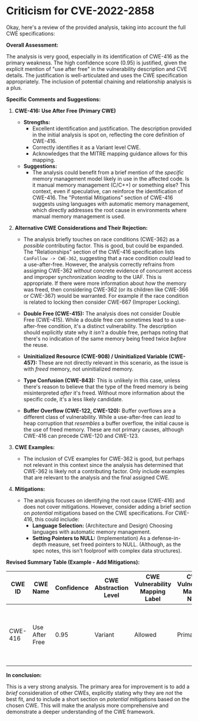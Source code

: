 # Criticism for CVE-2022-2858

Okay, here's a review of the provided analysis, taking into account the full CWE specifications:

**Overall Assessment:**

The analysis is very good, especially in its identification of CWE-416 as the primary weakness. The high confidence score (0.95) is justified, given the explicit mention of "use after free" in the vulnerability description and CVE details. The justification is well-articulated and uses the CWE specification appropriately.  The inclusion of potential chaining and relationship analysis is a plus.

**Specific Comments and Suggestions:**

1.  **CWE-416: Use After Free (Primary CWE)**

    *   **Strengths:**
        *   Excellent identification and justification. The description provided in the initial analysis is spot on, reflecting the core definition of CWE-416.
        *   Correctly identifies it as a Variant level CWE.
        *   Acknowledges that the MITRE mapping guidance allows for this mapping.
    *   **Suggestions:**
        *   The analysis could benefit from a brief mention of the *specific* memory management model likely in use in the affected code.  Is it manual memory management (C/C++) or something else?  This context, even if speculative, can reinforce the identification of CWE-416.  The "Potential Mitigations" section of CWE-416 suggests using languages with automatic memory management, which directly addresses the root cause in environments where manual memory management is used.

2.  **Alternative CWE Considerations and Their Rejection:**

    *   The analysis briefly touches on race conditions (CWE-362) as a *possible* contributing factor. This is good, but could be expanded.  The "Relationships" section of the CWE-416 specification lists `CanFollow -> CWE-362`, suggesting that a race condition *could* lead to a use-after-free. However, the analysis correctly refrains from assigning CWE-362 *without* concrete evidence of concurrent access and improper synchronization *leading* to the UAF. This is appropriate. If there were more information about *how* the memory was freed, then considering CWE-362 (or its children like CWE-366 or CWE-367) would be warranted. For example if the race condition is related to locking then consider CWE-667 (Improper Locking).

    *   **Double Free (CWE-415):**  The analysis does not consider Double Free (CWE-415). While a double free *can* sometimes lead to a use-after-free condition, it's a distinct vulnerability.  The description should explicitly state why it *isn't* a double free, perhaps noting that there's no indication of the same memory being freed twice *before* the reuse.

    *   **Uninitialized Resource (CWE-908) / Uninitialized Variable (CWE-457):** These are not directly relevant in this scenario, as the issue is with *freed* memory, not uninitialized memory.

    *   **Type Confusion (CWE-843):** This is unlikely in this case, unless there's reason to believe that the type of the freed memory is being misinterpreted *after* it's freed. Without more information about the specific code, it's a less likely candidate.

    *   **Buffer Overflow (CWE-122, CWE-120):** Buffer overflows are a different class of vulnerability.  While a use-after-free can *lead* to heap corruption that *resembles* a buffer overflow, the initial cause is the use of freed memory. These are not primary causes, although CWE-416 can precede CWE-120 and CWE-123.

3.  **CWE Examples:**

    *   The inclusion of CVE examples for CWE-362 is good, but perhaps not relevant in this context since the analysis has determined that CWE-362 is likely not a contributing factor. Only include examples that are relevant to the analysis and the final assigned CWE.

4.  **Mitigations:**

    *   The analysis focuses on identifying the root cause (CWE-416) and does not cover mitigations. However, consider adding a brief section on *potential* mitigations based on the CWE specifications.  For CWE-416, this could include:
        *   **Language Selection:** (Architecture and Design) Choosing languages with automatic memory management.
        *   **Setting Pointers to NULL:** (Implementation)  As a defense-in-depth measure, set freed pointers to NULL. (Although, as the spec notes, this isn't foolproof with complex data structures).

**Revised Summary Table (Example - Add Mitigations):**

| CWE ID | CWE Name | Confidence | CWE Abstraction Level | CWE Vulnerability Mapping Label | CWE-Vulnerability Mapping Notes | Example Mitigations |
|---|---|---|---|---|---|---|
| CWE-416 | Use After Free | 0.95 | Variant | Allowed | Primary CWE | 1. Language Selection (Automatic Memory Management), 2. Set freed pointers to NULL |

**In conclusion:**

This is a very strong analysis.  The primary area for improvement is to add a *brief* consideration of other CWEs, explicitly stating why they are *not* the best fit, and to include a short section on *potential* mitigations based on the chosen CWE. This will make the analysis more comprehensive and demonstrate a deeper understanding of the CWE framework.